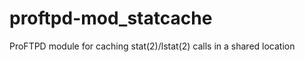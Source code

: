 proftpd-mod_statcache
=====================

ProFTPD module for caching stat(2)/lstat(2) calls in a shared location